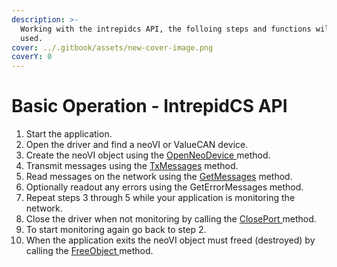 ```yaml
---
description: >-
  Working with the intrepidcs API, the folloing steps and functions will be
  used.
cover: ../.gitbook/assets/new-cover-image.png
coverY: 0
---
```


# Basic Operation - IntrepidCS API

1. Start the application.
2. Open the driver and find a neoVI or ValueCAN device.
3. Create the neoVI object using the [OpenNeoDevice ](../win32-api-overview-intrepidcs-api/basic-functions-overview-intrepidcs-api/openneodevice-method-intrepidcs-api.md)method.
4. Transmit messages using the [TxMessages](../win32-api-overview-intrepidcs-api/message-functions-overview-intrepidcs-api/txmessages-method-intrepidcs-api.md) method.
5. Read messages on the network using the [GetMessages](../win32-api-overview-intrepidcs-api/message-functions-overview-intrepidcs-api/getmessages-method-intrepidcs-api.md) method.
6. Optionally readout any errors using the GetErrorMessages method.
7. Repeat steps 3 through 5 while your application is monitoring the network.
8. Close the driver when not monitoring by calling the [ClosePort ](../win32-api-overview-intrepidcs-api/basic-functions-overview-intrepidcs-api/closeport-method-intrepidcs-api.md)method.
9. To start monitoring again go back to step 2.
10. When the application exits the neoVI object must freed (destroyed) by calling the [FreeObject ](../win32-api-overview-intrepidcs-api/basic-functions-overview-intrepidcs-api/freeobject-method-intrepidcs-api.md)method.
